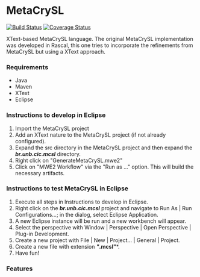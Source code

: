 # MetaCrySL

[![Build Status](https://travis-ci.org/PAMunb/MetaCrySL.svg?branch=master)](https://travis-ci.org/PAMunb/MetaCrySL)
[![Coverage Status](https://coveralls.io/repos/github/PAMunb/MetaCrySL/badge.svg?branch=master)](https://coveralls.io/github/PAMunb/MetaCrySL?branch=master)

XText-based MetaCrySL language.
The original MetaCrySL implementation was developed in Rascal, this one tries to incorporate the refinements from MetaCrySL but using a XText approach.

### Requirements

* Java 
* Maven
* XText
* Eclipse

### Instructions to develop in Eclipse

1. Import the MetaCrySL project
2. Add an XText nature to the MetaCrySL project (if not already configured).
3. Expand the src directory in the MetaCrySL project and then expand the ***br.unb.cic.mcsl*** directory.
4. Right click on "GenerateMetaCrySL.mwe2" 
5. Click on "MWE2 Workflow" via the "Run as ..." option. This will build the necessary artifacts.

### Instructions to test MetaCrySL in Eclipse

1. Execute all steps in Instructions to develop in Eclipse.
2. Right click on the ***br.unb.cic.mcsl*** project and navigate to Run As | Run Configurations...; in the dialog, select Eclipse Application.
3. A new Eclipse instance will be run and a new workbench will appear. 
4. Select the perspective with Window | Perspective | Open Perspective | Plug-in Development.
5. Create a new project with File | New | Project... | General | Project.
6. Create a new file with extension ***"*.mcsl"***. 
7. Have fun!

### Features


